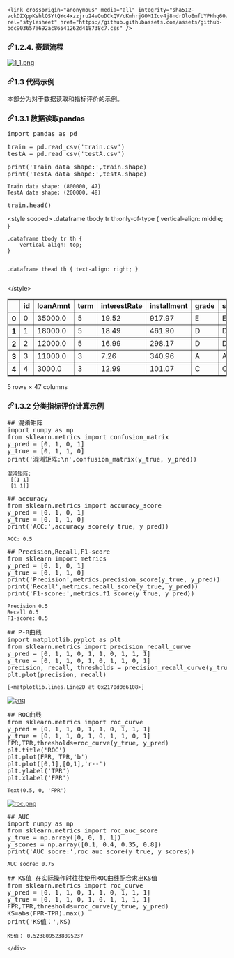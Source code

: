 




<!DOCTYPE html>
<html lang="en">
  <head>
    <meta charset="utf-8">
  <link rel="dns-prefetch" href="https://github.githubassets.com">
  <link rel="dns-prefetch" href="https://avatars0.githubusercontent.com">
  <link rel="dns-prefetch" href="https://avatars1.githubusercontent.com">
  <link rel="dns-prefetch" href="https://avatars2.githubusercontent.com">
  <link rel="dns-prefetch" href="https://avatars3.githubusercontent.com">
  <link rel="dns-prefetch" href="https://github-cloud.s3.amazonaws.com">
  <link rel="dns-prefetch" href="https://user-images.githubusercontent.com/">



  <link crossorigin="anonymous" media="all" integrity="sha512-lC+Z9kBc6E9r9umj6DgEEoQP7CX8RgGJGegRUJbthY1Bus2eemD1Kkc1Wbacj7hxeuvVCuyeqfNsKZWxqt1uIw==" rel="stylesheet" href="https://github.githubassets.com/assets/frameworks-942f99f6405ce84f6bf6e9a3e8380412.css" />
  
    <link crossorigin="anonymous" media="all" integrity="sha512-vckDZXppKshlQSYtQYc4xzzjru24vQuDCkQV/cKmhrjGOM1Icv4j8ndrOloEmfUYPHhq60/qlJqeP/fY371Pow==" rel="stylesheet" href="https://github.githubassets.com/assets/github-bdc903657a692ac86541262d418738c7.css" />
    
       
  
<h3><a id="user-content-124-赛题流程" class="anchor" aria-hidden="true" href="#124-赛题流程"><svg class="octicon octicon-link" viewBox="0 0 16 16" version="1.1" width="16" height="16" aria-hidden="true"><path fill-rule="evenodd" d="M7.775 3.275a.75.75 0 001.06 1.06l1.25-1.25a2 2 0 112.83 2.83l-2.5 2.5a2 2 0 01-2.83 0 .75.75 0 00-1.06 1.06 3.5 3.5 0 004.95 0l2.5-2.5a3.5 3.5 0 00-4.95-4.95l-1.25 1.25zm-4.69 9.64a2 2 0 010-2.83l2.5-2.5a2 2 0 012.83 0 .75.75 0 001.06-1.06 3.5 3.5 0 00-4.95 0l-2.5 2.5a3.5 3.5 0 004.95 4.95l1.25-1.25a.75.75 0 00-1.06-1.06l-1.25 1.25a2 2 0 01-2.83 0z"></path></svg></a>1.2.4. 赛题流程</h3>
<p><a target="_blank" rel="noopener noreferrer" href="https://camo.githubusercontent.com/baf3abb3b945608363c4e7a0be0a8a158629463b/68747470733a2f2f696d672d626c6f672e6373646e696d672e636e2f32303230303931333031303232363131302e706e67"><img src="https://camo.githubusercontent.com/baf3abb3b945608363c4e7a0be0a8a158629463b/68747470733a2f2f696d672d626c6f672e6373646e696d672e636e2f32303230303931333031303232363131302e706e67" alt="1_1.png" data-canonical-src="https://img-blog.csdnimg.cn/20200913010226110.png" style="max-width:100%;"></a></p>
<h3><a id="user-content-13-代码示例" class="anchor" aria-hidden="true" href="#13-代码示例"><svg class="octicon octicon-link" viewBox="0 0 16 16" version="1.1" width="16" height="16" aria-hidden="true"><path fill-rule="evenodd" d="M7.775 3.275a.75.75 0 001.06 1.06l1.25-1.25a2 2 0 112.83 2.83l-2.5 2.5a2 2 0 01-2.83 0 .75.75 0 00-1.06 1.06 3.5 3.5 0 004.95 0l2.5-2.5a3.5 3.5 0 00-4.95-4.95l-1.25 1.25zm-4.69 9.64a2 2 0 010-2.83l2.5-2.5a2 2 0 012.83 0 .75.75 0 001.06-1.06 3.5 3.5 0 00-4.95 0l-2.5 2.5a3.5 3.5 0 004.95 4.95l1.25-1.25a.75.75 0 00-1.06-1.06l-1.25 1.25a2 2 0 01-2.83 0z"></path></svg></a>1.3 代码示例</h3>
<p>本部分为对于数据读取和指标评价的示例。</p>
<h3><a id="user-content-131-数据读取pandas" class="anchor" aria-hidden="true" href="#131-数据读取pandas"><svg class="octicon octicon-link" viewBox="0 0 16 16" version="1.1" width="16" height="16" aria-hidden="true"><path fill-rule="evenodd" d="M7.775 3.275a.75.75 0 001.06 1.06l1.25-1.25a2 2 0 112.83 2.83l-2.5 2.5a2 2 0 01-2.83 0 .75.75 0 00-1.06 1.06 3.5 3.5 0 004.95 0l2.5-2.5a3.5 3.5 0 00-4.95-4.95l-1.25 1.25zm-4.69 9.64a2 2 0 010-2.83l2.5-2.5a2 2 0 012.83 0 .75.75 0 001.06-1.06 3.5 3.5 0 00-4.95 0l-2.5 2.5a3.5 3.5 0 004.95 4.95l1.25-1.25a.75.75 0 00-1.06-1.06l-1.25 1.25a2 2 0 01-2.83 0z"></path></svg></a>1.3.1 数据读取pandas</h3>
<div class="highlight highlight-source-python"><pre><span class="pl-k">import</span> <span class="pl-s1">pandas</span> <span class="pl-k">as</span> <span class="pl-s1">pd</span></pre></div>
<div class="highlight highlight-source-python"><pre><span class="pl-s1">train</span> <span class="pl-c1">=</span> <span class="pl-s1">pd</span>.<span class="pl-en">read_csv</span>(<span class="pl-s">'train.csv'</span>)
<span class="pl-s1">testA</span> <span class="pl-c1">=</span> <span class="pl-s1">pd</span>.<span class="pl-en">read_csv</span>(<span class="pl-s">'testA.csv'</span>)</pre></div>
<div class="highlight highlight-source-python"><pre><span class="pl-en">print</span>(<span class="pl-s">'Train data shape:'</span>,<span class="pl-s1">train</span>.<span class="pl-s1">shape</span>)
<span class="pl-en">print</span>(<span class="pl-s">'TestA data shape:'</span>,<span class="pl-s1">testA</span>.<span class="pl-s1">shape</span>)</pre></div>
<pre><code>Train data shape: (800000, 47)
TestA data shape: (200000, 48)
</code></pre>
<div class="highlight highlight-source-python"><pre><span class="pl-s1">train</span>.<span class="pl-en">head</span>()</pre></div>
<div>
&lt;style scoped&gt;
    .dataframe tbody tr th:only-of-type {
        vertical-align: middle;
    }
<pre><code>.dataframe tbody tr th {
    vertical-align: top;
}

.dataframe thead th {
    text-align: right;
}
</code></pre>
&lt;/style&gt;
<table border="1">
  <thead>
    <tr>
      <th></th>
      <th>id</th>
      <th>loanAmnt</th>
      <th>term</th>
      <th>interestRate</th>
      <th>installment</th>
      <th>grade</th>
      <th>subGrade</th>
      <th>employmentTitle</th>
      <th>employmentLength</th>
      <th>homeOwnership</th>
      <th>...</th>
      <th>n5</th>
      <th>n6</th>
      <th>n7</th>
      <th>n8</th>
      <th>n9</th>
      <th>n10</th>
      <th>n11</th>
      <th>n12</th>
      <th>n13</th>
      <th>n14</th>
    </tr>
  </thead>
  <tbody>
    <tr>
      <th>0</th>
      <td>0</td>
      <td>35000.0</td>
      <td>5</td>
      <td>19.52</td>
      <td>917.97</td>
      <td>E</td>
      <td>E2</td>
      <td>320.0</td>
      <td>2 years</td>
      <td>2</td>
      <td>...</td>
      <td>9.0</td>
      <td>8.0</td>
      <td>4.0</td>
      <td>12.0</td>
      <td>2.0</td>
      <td>7.0</td>
      <td>0.0</td>
      <td>0.0</td>
      <td>0.0</td>
      <td>2.0</td>
    </tr>
    <tr>
      <th>1</th>
      <td>1</td>
      <td>18000.0</td>
      <td>5</td>
      <td>18.49</td>
      <td>461.90</td>
      <td>D</td>
      <td>D2</td>
      <td>219843.0</td>
      <td>5 years</td>
      <td>0</td>
      <td>...</td>
      <td>NaN</td>
      <td>NaN</td>
      <td>NaN</td>
      <td>NaN</td>
      <td>NaN</td>
      <td>13.0</td>
      <td>NaN</td>
      <td>NaN</td>
      <td>NaN</td>
      <td>NaN</td>
    </tr>
    <tr>
      <th>2</th>
      <td>2</td>
      <td>12000.0</td>
      <td>5</td>
      <td>16.99</td>
      <td>298.17</td>
      <td>D</td>
      <td>D3</td>
      <td>31698.0</td>
      <td>8 years</td>
      <td>0</td>
      <td>...</td>
      <td>0.0</td>
      <td>21.0</td>
      <td>4.0</td>
      <td>5.0</td>
      <td>3.0</td>
      <td>11.0</td>
      <td>0.0</td>
      <td>0.0</td>
      <td>0.0</td>
      <td>4.0</td>
    </tr>
    <tr>
      <th>3</th>
      <td>3</td>
      <td>11000.0</td>
      <td>3</td>
      <td>7.26</td>
      <td>340.96</td>
      <td>A</td>
      <td>A4</td>
      <td>46854.0</td>
      <td>10+ years</td> 
      <td>1</td>
      <td>...</td>
      <td>16.0</td>
      <td>4.0</td>
      <td>7.0</td>
      <td>21.0</td>
      <td>6.0</td>
      <td>9.0</td>
      <td>0.0</td>
      <td>0.0</td>
      <td>0.0</td>
      <td>1.0</td>
    </tr>
    <tr>
      <th>4</th>
      <td>4</td>
      <td>3000.0</td>
      <td>3</td>
      <td>12.99</td>
      <td>101.07</td>
      <td>C</td>
      <td>C2</td>
      <td>54.0</td>
      <td>NaN</td>
      <td>1</td>
      <td>...</td>
      <td>4.0</td>
      <td>9.0</td>
      <td>10.0</td>
      <td>15.0</td>
      <td>7.0</td>
      <td>12.0</td>
      <td>0.0</td>
      <td>0.0</td>
      <td>0.0</td>
      <td>4.0</td>
    </tr>
  </tbody>
</table>
<p>5 rows × 47 columns</p>
</div>
<h3><a id="user-content-132-分类指标评价计算示例" class="anchor" aria-hidden="true" href="#132-分类指标评价计算示例"><svg class="octicon octicon-link" viewBox="0 0 16 16" version="1.1" width="16" height="16" aria-hidden="true"><path fill-rule="evenodd" d="M7.775 3.275a.75.75 0 001.06 1.06l1.25-1.25a2 2 0 112.83 2.83l-2.5 2.5a2 2 0 01-2.83 0 .75.75 0 00-1.06 1.06 3.5 3.5 0 004.95 0l2.5-2.5a3.5 3.5 0 00-4.95-4.95l-1.25 1.25zm-4.69 9.64a2 2 0 010-2.83l2.5-2.5a2 2 0 012.83 0 .75.75 0 001.06-1.06 3.5 3.5 0 00-4.95 0l-2.5 2.5a3.5 3.5 0 004.95 4.95l1.25-1.25a.75.75 0 00-1.06-1.06l-1.25 1.25a2 2 0 01-2.83 0z"></path></svg></a>1.3.2 分类指标评价计算示例</h3>
<div class="highlight highlight-source-python"><pre><span class="pl-c">## 混淆矩阵</span>
<span class="pl-k">import</span> <span class="pl-s1">numpy</span> <span class="pl-k">as</span> <span class="pl-s1">np</span>
<span class="pl-k">from</span> <span class="pl-s1">sklearn</span>.<span class="pl-s1">metrics</span> <span class="pl-k">import</span> <span class="pl-s1">confusion_matrix</span>
<span class="pl-s1">y_pred</span> <span class="pl-c1">=</span> [<span class="pl-c1">0</span>, <span class="pl-c1">1</span>, <span class="pl-c1">0</span>, <span class="pl-c1">1</span>]
<span class="pl-s1">y_true</span> <span class="pl-c1">=</span> [<span class="pl-c1">0</span>, <span class="pl-c1">1</span>, <span class="pl-c1">1</span>, <span class="pl-c1">0</span>]
<span class="pl-en">print</span>(<span class="pl-s">'混淆矩阵:<span class="pl-cce">\n</span>'</span>,<span class="pl-en">confusion_matrix</span>(<span class="pl-s1">y_true</span>, <span class="pl-s1">y_pred</span>))</pre></div>
<pre><code>混淆矩阵:
 [[1 1]
 [1 1]]
</code></pre>
<div class="highlight highlight-source-python"><pre><span class="pl-c">## accuracy</span>
<span class="pl-k">from</span> <span class="pl-s1">sklearn</span>.<span class="pl-s1">metrics</span> <span class="pl-k">import</span> <span class="pl-s1">accuracy_score</span>
<span class="pl-s1">y_pred</span> <span class="pl-c1">=</span> [<span class="pl-c1">0</span>, <span class="pl-c1">1</span>, <span class="pl-c1">0</span>, <span class="pl-c1">1</span>]
<span class="pl-s1">y_true</span> <span class="pl-c1">=</span> [<span class="pl-c1">0</span>, <span class="pl-c1">1</span>, <span class="pl-c1">1</span>, <span class="pl-c1">0</span>]
<span class="pl-en">print</span>(<span class="pl-s">'ACC:'</span>,<span class="pl-en">accuracy_score</span>(<span class="pl-s1">y_true</span>, <span class="pl-s1">y_pred</span>))</pre></div>
<pre><code>ACC: 0.5
</code></pre>
<div class="highlight highlight-source-python"><pre><span class="pl-c">## Precision,Recall,F1-score</span>
<span class="pl-k">from</span> <span class="pl-s1">sklearn</span> <span class="pl-k">import</span> <span class="pl-s1">metrics</span>
<span class="pl-s1">y_pred</span> <span class="pl-c1">=</span> [<span class="pl-c1">0</span>, <span class="pl-c1">1</span>, <span class="pl-c1">0</span>, <span class="pl-c1">1</span>]
<span class="pl-s1">y_true</span> <span class="pl-c1">=</span> [<span class="pl-c1">0</span>, <span class="pl-c1">1</span>, <span class="pl-c1">1</span>, <span class="pl-c1">0</span>]
<span class="pl-en">print</span>(<span class="pl-s">'Precision'</span>,<span class="pl-s1">metrics</span>.<span class="pl-en">precision_score</span>(<span class="pl-s1">y_true</span>, <span class="pl-s1">y_pred</span>))
<span class="pl-en">print</span>(<span class="pl-s">'Recall'</span>,<span class="pl-s1">metrics</span>.<span class="pl-en">recall_score</span>(<span class="pl-s1">y_true</span>, <span class="pl-s1">y_pred</span>))
<span class="pl-en">print</span>(<span class="pl-s">'F1-score:'</span>,<span class="pl-s1">metrics</span>.<span class="pl-en">f1_score</span>(<span class="pl-s1">y_true</span>, <span class="pl-s1">y_pred</span>))</pre></div>
<pre><code>Precision 0.5
Recall 0.5
F1-score: 0.5
</code></pre>
<div class="highlight highlight-source-python"><pre><span class="pl-c">## P-R曲线</span>
<span class="pl-k">import</span> <span class="pl-s1">matplotlib</span>.<span class="pl-s1">pyplot</span> <span class="pl-k">as</span> <span class="pl-s1">plt</span>
<span class="pl-k">from</span> <span class="pl-s1">sklearn</span>.<span class="pl-s1">metrics</span> <span class="pl-k">import</span> <span class="pl-s1">precision_recall_curve</span>
<span class="pl-s1">y_pred</span> <span class="pl-c1">=</span> [<span class="pl-c1">0</span>, <span class="pl-c1">1</span>, <span class="pl-c1">1</span>, <span class="pl-c1">0</span>, <span class="pl-c1">1</span>, <span class="pl-c1">1</span>, <span class="pl-c1">0</span>, <span class="pl-c1">1</span>, <span class="pl-c1">1</span>, <span class="pl-c1">1</span>]
<span class="pl-s1">y_true</span> <span class="pl-c1">=</span> [<span class="pl-c1">0</span>, <span class="pl-c1">1</span>, <span class="pl-c1">1</span>, <span class="pl-c1">0</span>, <span class="pl-c1">1</span>, <span class="pl-c1">0</span>, <span class="pl-c1">1</span>, <span class="pl-c1">1</span>, <span class="pl-c1">0</span>, <span class="pl-c1">1</span>]
<span class="pl-s1">precision</span>, <span class="pl-s1">recall</span>, <span class="pl-s1">thresholds</span> <span class="pl-c1">=</span> <span class="pl-en">precision_recall_curve</span>(<span class="pl-s1">y_true</span>, <span class="pl-s1">y_pred</span>)
<span class="pl-s1">plt</span>.<span class="pl-en">plot</span>(<span class="pl-s1">precision</span>, <span class="pl-s1">recall</span>)</pre></div>
<pre><code>[&lt;matplotlib.lines.Line2D at 0x2170d0d6108&gt;]
</code></pre>
<p><a target="_blank" rel="noopener noreferrer" href="https://camo.githubusercontent.com/62cfda126d963927ceafa23a4b218e155a3d2479/68747470733a2f2f696d672d626c6f672e6373646e696d672e636e2f323032303039313330313032323639362e706e67"><img src="https://camo.githubusercontent.com/62cfda126d963927ceafa23a4b218e155a3d2479/68747470733a2f2f696d672d626c6f672e6373646e696d672e636e2f323032303039313330313032323639362e706e67" alt="png" data-canonical-src="https://img-blog.csdnimg.cn/2020091301022696.png" style="max-width:100%;"></a></p>
<div class="highlight highlight-source-python"><pre><span class="pl-c">## ROC曲线</span>
<span class="pl-k">from</span> <span class="pl-s1">sklearn</span>.<span class="pl-s1">metrics</span> <span class="pl-k">import</span> <span class="pl-s1">roc_curve</span>
<span class="pl-s1">y_pred</span> <span class="pl-c1">=</span> [<span class="pl-c1">0</span>, <span class="pl-c1">1</span>, <span class="pl-c1">1</span>, <span class="pl-c1">0</span>, <span class="pl-c1">1</span>, <span class="pl-c1">1</span>, <span class="pl-c1">0</span>, <span class="pl-c1">1</span>, <span class="pl-c1">1</span>, <span class="pl-c1">1</span>]
<span class="pl-s1">y_true</span> <span class="pl-c1">=</span> [<span class="pl-c1">0</span>, <span class="pl-c1">1</span>, <span class="pl-c1">1</span>, <span class="pl-c1">0</span>, <span class="pl-c1">1</span>, <span class="pl-c1">0</span>, <span class="pl-c1">1</span>, <span class="pl-c1">1</span>, <span class="pl-c1">0</span>, <span class="pl-c1">1</span>]
<span class="pl-v">FPR</span>,<span class="pl-v">TPR</span>,<span class="pl-s1">thresholds</span><span class="pl-c1">=</span><span class="pl-en">roc_curve</span>(<span class="pl-s1">y_true</span>, <span class="pl-s1">y_pred</span>)
<span class="pl-s1">plt</span>.<span class="pl-en">title</span>(<span class="pl-s">'ROC'</span>)
<span class="pl-s1">plt</span>.<span class="pl-en">plot</span>(<span class="pl-v">FPR</span>, <span class="pl-v">TPR</span>,<span class="pl-s">'b'</span>)
<span class="pl-s1">plt</span>.<span class="pl-en">plot</span>([<span class="pl-c1">0</span>,<span class="pl-c1">1</span>],[<span class="pl-c1">0</span>,<span class="pl-c1">1</span>],<span class="pl-s">'r--'</span>)
<span class="pl-s1">plt</span>.<span class="pl-en">ylabel</span>(<span class="pl-s">'TPR'</span>)
<span class="pl-s1">plt</span>.<span class="pl-en">xlabel</span>(<span class="pl-s">'FPR'</span>)</pre></div>
<pre><code>Text(0.5, 0, 'FPR')
</code></pre>
<p><a target="_blank" rel="noopener noreferrer" href="https://camo.githubusercontent.com/9b838d2ba8dc4c3ea8dd66859499c78a12d7b4e2/68747470733a2f2f696d672d626c6f672e6373646e696d672e636e2f323032303039313330313032323639352e706e67"><img src="https://camo.githubusercontent.com/9b838d2ba8dc4c3ea8dd66859499c78a12d7b4e2/68747470733a2f2f696d672d626c6f672e6373646e696d672e636e2f323032303039313330313032323639352e706e67" alt="roc.png" data-canonical-src="https://img-blog.csdnimg.cn/2020091301022695.png" style="max-width:100%;"></a></p>
<div class="highlight highlight-source-python"><pre><span class="pl-c">## AUC</span>
<span class="pl-k">import</span> <span class="pl-s1">numpy</span> <span class="pl-k">as</span> <span class="pl-s1">np</span>
<span class="pl-k">from</span> <span class="pl-s1">sklearn</span>.<span class="pl-s1">metrics</span> <span class="pl-k">import</span> <span class="pl-s1">roc_auc_score</span>
<span class="pl-s1">y_true</span> <span class="pl-c1">=</span> <span class="pl-s1">np</span>.<span class="pl-en">array</span>([<span class="pl-c1">0</span>, <span class="pl-c1">0</span>, <span class="pl-c1">1</span>, <span class="pl-c1">1</span>])
<span class="pl-s1">y_scores</span> <span class="pl-c1">=</span> <span class="pl-s1">np</span>.<span class="pl-en">array</span>([<span class="pl-c1">0.1</span>, <span class="pl-c1">0.4</span>, <span class="pl-c1">0.35</span>, <span class="pl-c1">0.8</span>])
<span class="pl-en">print</span>(<span class="pl-s">'AUC socre:'</span>,<span class="pl-en">roc_auc_score</span>(<span class="pl-s1">y_true</span>, <span class="pl-s1">y_scores</span>))</pre></div>
<pre><code>AUC socre: 0.75
</code></pre>
<div class="highlight highlight-source-python"><pre><span class="pl-c">## KS值 在实际操作时往往使用ROC曲线配合求出KS值</span>
<span class="pl-k">from</span> <span class="pl-s1">sklearn</span>.<span class="pl-s1">metrics</span> <span class="pl-k">import</span> <span class="pl-s1">roc_curve</span>
<span class="pl-s1">y_pred</span> <span class="pl-c1">=</span> [<span class="pl-c1">0</span>, <span class="pl-c1">1</span>, <span class="pl-c1">1</span>, <span class="pl-c1">0</span>, <span class="pl-c1">1</span>, <span class="pl-c1">1</span>, <span class="pl-c1">0</span>, <span class="pl-c1">1</span>, <span class="pl-c1">1</span>, <span class="pl-c1">1</span>]
<span class="pl-s1">y_true</span> <span class="pl-c1">=</span> [<span class="pl-c1">0</span>, <span class="pl-c1">1</span>, <span class="pl-c1">1</span>, <span class="pl-c1">0</span>, <span class="pl-c1">1</span>, <span class="pl-c1">0</span>, <span class="pl-c1">1</span>, <span class="pl-c1">1</span>, <span class="pl-c1">1</span>, <span class="pl-c1">1</span>]
<span class="pl-v">FPR</span>,<span class="pl-v">TPR</span>,<span class="pl-s1">thresholds</span><span class="pl-c1">=</span><span class="pl-en">roc_curve</span>(<span class="pl-s1">y_true</span>, <span class="pl-s1">y_pred</span>)
<span class="pl-v">KS</span><span class="pl-c1">=</span><span class="pl-en">abs</span>(<span class="pl-v">FPR</span><span class="pl-c1">-</span><span class="pl-v">TPR</span>).<span class="pl-en">max</span>()
<span class="pl-en">print</span>(<span class="pl-s">'KS值：'</span>,<span class="pl-v">KS</span>)</pre></div>
<pre><code>KS值： 0.5238095238095237
</code></pre>

</article>
  </div>

    </div>


  </body>
</html>

